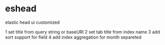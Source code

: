 # eshead
elastic head ui customized

1 set title from query string or baseURI
2 set tab title from index name
3 add sort support for field
4 add index aggregation for month separeted
